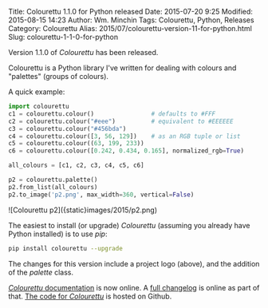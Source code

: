 Title: Colourettu 1.1.0 for Python released
Date: 2015-07-20 9:25
Modified: 2015-08-15 14:23
Author: Wm. Minchin
Tags: Colourettu, Python, Releases
Category: Colourettu
Alias: 2015/07/colourettu-version-11-for-python.html
Slug: colourettu-1-1-0-for-python

Version 1.1.0 of *Colourettu* has been released.

Colourettu is a Python library I've written for dealing with colours and
"palettes" (groups of colours).

<!-- read more -->

A quick example:

```python
import colourettu
c1 = colourettu.colour()                # defaults to #FFF
c2 = colourettu.colour("#eee")          # equivalent to #EEEEEE
c3 = colourettu.colour("#456bda")
c4 = colourettu.colour([3, 56, 129])    # as an RGB tuple or list
c5 = colourettu.colour((63, 199, 233))
c6 = colourettu.colour([0.242, 0.434, 0.165], normalized_rgb=True)

all_colours = [c1, c2, c3, c4, c5, c6]

p2 = colourettu.palette()
p2.from_list(all_colours)
p2.to_image('p2.png', max_width=360, vertical=False)
```

<div markdown=1 class="text-center">
![Colourettu p2]({static}images/2015/p2.png)
</div>

The easiest to install (or upgrade) *Colourettu* (assuming you already have
Python installed) is to use *pip*:

```sh
pip install colourettu --upgrade
```

The changes for this version include a project logo (above), and the addition
of the *palette* class.

[*Colourettu* documentation](http://minchin.ca/colourettu/) is now online. A
[full changelog](http://minchin.ca/colourettu/changelog.html) is online as part
of that. [The code for *Colourettu*](https://github.com/MinchinWeb/colourettu/)
is hosted on Github.
